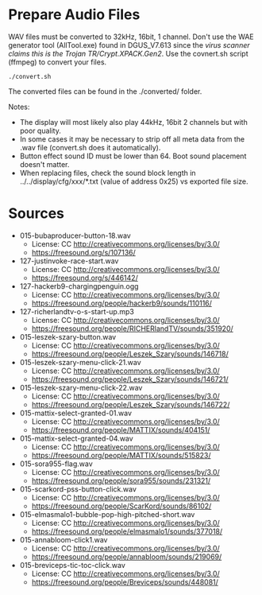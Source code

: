 # Prepare Audio Files

WAV files must be converted to 32kHz, 16bit, 1 channel.
Don't use the WAE generator tool (AllTool.exe) found in DGUS_V7.613 since the *virus scanner claims this is the Trojan TR/Crypt.XPACK.Gen2*.
Use the covnert.sh script (ffmpeg) to convert your files.
```
./convert.sh
```
The converted files can be found in the ./converted/ folder.

Notes:
* The display will most likely also play 44kHz, 16bit 2 channels but with poor quality.
* In some cases it may be necessary to strip off all meta data from the .wav file (convert.sh does it automatically).
* Button effect sound ID must be lower than 64. Boot sound placement doesn't matter.
* When replacing files, check the sound block length in ../../display/cfg/xxx/*.txt (value of address 0x25) vs exported file size.

# Sources

* 015-bubaproducer-button-18.wav
  * License: CC http://creativecommons.org/licenses/by/3.0/
  * https://freesound.org/s/107136/
* 127-justinvoke-race-start.wav
  * License: CC http://creativecommons.org/licenses/by/3.0/
  * https://freesound.org/s/446142/
* 127-hackerb9-chargingpenguin.ogg
  * License: CC http://creativecommons.org/licenses/by/3.0/
  * https://freesound.org/people/hackerb9/sounds/110116/
* 127-richerlandtv-o-s-start-up.mp3
  * License: CC http://creativecommons.org/licenses/by/3.0/
  * https://freesound.org/people/RICHERlandTV/sounds/351920/
* 015-leszek-szary-button.wav
  * License: CC http://creativecommons.org/licenses/by/3.0/
  * https://freesound.org/people/Leszek_Szary/sounds/146718/
* 015-leszek-szary-menu-click-21.wav
  * License: CC http://creativecommons.org/licenses/by/3.0/
  * https://freesound.org/people/Leszek_Szary/sounds/146721/
* 015-leszek-szary-menu-click-22.wav
  * License: CC http://creativecommons.org/licenses/by/3.0/
  * https://freesound.org/people/Leszek_Szary/sounds/146722/
* 015-mattix-select-granted-01.wav
  * License: CC http://creativecommons.org/licenses/by/3.0/
  * https://freesound.org/people/MATTIX/sounds/404151/
* 015-mattix-select-granted-04.wav
  * License: CC http://creativecommons.org/licenses/by/3.0/
  * https://freesound.org/people/MATTIX/sounds/515823/
* 015-sora955-flag.wav
  * License: CC http://creativecommons.org/licenses/by/3.0/
  * https://freesound.org/people/sora955/sounds/231321/
* 015-scarkord-pss-button-click.wav
  * License: CC http://creativecommons.org/licenses/by/3.0/
  * https://freesound.org/people/ScarKord/sounds/86102/
* 015-elmasmalo1-bubble-pop-high-pitched-short.wav
  * License: CC http://creativecommons.org/licenses/by/3.0/
  * https://freesound.org/people/elmasmalo1/sounds/377018/
* 015-annabloom-click1.wav
  * License: CC http://creativecommons.org/licenses/by/3.0/
  * https://freesound.org/people/annabloom/sounds/219069/
* 015-breviceps-tic-toc-click.wav
  * License: CC http://creativecommons.org/licenses/by/3.0/
  * https://freesound.org/people/Breviceps/sounds/448081/
